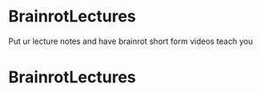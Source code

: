 # BrainrotLectures
Put ur lecture notes and have brainrot short form videos teach you
# BrainrotLectures
